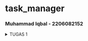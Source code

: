 # task_manager

### Muhammad Iqbal - 2206082152
<details>
<summary>TUGAS 1</summary>

## 1. Apa perbedaan utama antara stateless dan stateful widget dalam konteks pengembangan aplikasi Flutter?

* statefull widget adalah widget yang bisa berubah tampilan jika user berinteraksi dengannya. contoh dari stateless widget adalah CheckBox, Radio, Slider, Inkwell, Form, dan TextField. statefull widget merupakan subclass dari StatefulWidget

* stateless widget tidak dapat berubah, contohnya seperti Icon, IconButton.

state dari widget disimpan dalam objek State. state berisi nilai yang dapat dirubah seperti slider, current value, dan lainnya. ketika widget state berubah objek memanggil fungsi setState(). [sumber](https://docs.flutter.dev/ui/interactivity#:~:text=to%20Managing%20state.-,Stateful%20and%20stateless%20widgets,are%20examples%20of%20stateless%20widgets.)

## 2. Sebutkan seluruh widget yang kamu gunakan untuk menyelesaikan tugas ini dan jelaskan fungsinya masing-masing.

1. `MaterialApp`: berguna untuk mengatur tema dan konfigurasi awal aplikasi
2. `Scaffold`: mengatur kerangka tampilan aplikasi dengan AppBar dan body
3. `Appbar`: menampilkan bar atas aplikasi
4. `SingleChildScrollView`:  mengelilingi konten agar dapat di scroll
5. `Padding`: digunakan untuk memberikan padding ke dalam widget lainnya
6. `Column`: mengatur child agar vertikal
7. `Text`: untuk menampilkan text
8. `GridView.Count` : menampilkan elemen-elemen dalam grid dengan jumlah kolom tetap
9. `ShopCard`: menampilkan kartu toko dengan ikon dan teks.
10. `Material`: memberikan latar belakang kartu dengan warna tertentu
11. `InkWell`:  untuk membuat area yang responsif terhadap sentuhan
12. `SnackBar`: untuk menampilkan pesan sementara ketika salah satu kartu toko diklik


## 3. Jelaskan bagaimana cara kamu mengimplementasikan checklist di atas secara step-by-step (bukan hanya sekadar mengikuti tutorial)

1. membuat proyek flutter baru bernama task_manager, menggunakan command:
`flutter create task_manager`
2. membuat file menu.dart
3. merapikan file main.dart
* menambahkan `import 'package:flutter/material.dart';`  dan `import 'package:task_manager/menu.dart';`
* menghapus baris 
```
class MyHomePage ... {
    ...
}

class _MyHomePageState ... {
    ...
}
```
*   
4. merubah material color pada main.dart
`colorScheme: ColorScheme.fromSeed(seedColor: Colors.orange),`
5. merubah sifat widget halaman menu menjadi stateless:
* ubah `home: const MyHomePage(title: 'Flutter Demo Home Page'),` menjadi `MyHomePage()`

6. mendefinisikan kelas ShopItem
7. menambahkan list berisi objek ShopItem
8. menambahkan widget scaffold dalam widget build
9. membuat widget stateless baru yaitu ShopCard
</details>